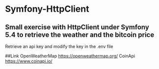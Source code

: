 # Symfony-HttpClient
## Small exercise with HttpClient under Symfony 5.4 to retrieve the weather and the bitcoin price

Retrieve an api key and modify the key in the .env file

##Link
OpenWeatherMap https://openweathermap.org/
CoinApi https://www.coinapi.io/